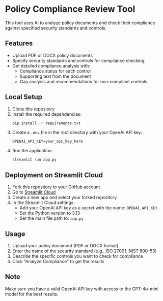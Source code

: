 # Policy Compliance Review Tool

This tool uses AI to analyze policy documents and check their compliance against specified security standards and controls.

## Features

- Upload PDF or DOCX policy documents
- Specify security standards and controls for compliance checking
- Get detailed compliance analysis with:
  - Compliance status for each control
  - Supporting text from the document
  - Gap analysis and recommendations for non-compliant controls

## Local Setup

1. Clone this repository
2. Install the required dependencies:
   ```bash
   pip install -r requirements.txt
   ```
3. Create a `.env` file in the root directory with your OpenAI API key:
   ```
   OPENAI_API_KEY=your_api_key_here
   ```
4. Run the application:
   ```bash
   streamlit run app.py
   ```

## Deployment on Streamlit Cloud

1. Fork this repository to your GitHub account
2. Go to [Streamlit Cloud](https://streamlit.io/cloud)
3. Create a new app and select your forked repository
4. In the Streamlit Cloud settings:
   - Add your OpenAI API key as a secret with the name: `OPENAI_API_KEY`
   - Set the Python version to 3.13
   - Set the main file path to: `app.py`

## Usage

1. Upload your policy document (PDF or DOCX format)
2. Enter the name of the security standard (e.g., ISO 27001, NIST 800-53)
3. Describe the specific controls you want to check for compliance
4. Click "Analyze Compliance" to get the results

## Note

Make sure you have a valid OpenAI API key with access to the GPT-4o-mini model for the best results.
